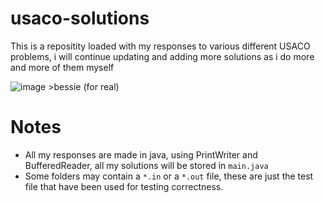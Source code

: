 # usaco-solutions
This is a repositity loaded with my responses to various different USACO problems, i will continue updating and adding more solutions as i do more and more of them myself

![image](https://user-images.githubusercontent.com/121141298/212559663-5777ffa8-dad8-44ca-a766-586d23719e0c.png) >bessie (for real)
# Notes
 - All my responses are made in java, using PrintWriter and BufferedReader, all my solutions will be stored in `main.java`
 - Some folders may contain a `*.in` or a `*.out` file, these are just the test file that have been used for testing correctness.
